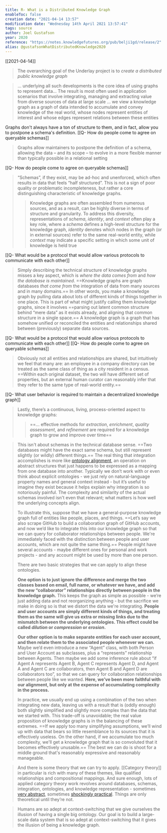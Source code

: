 ```yaml
---
title: R- What is a Distributed Knowledge Graph
enableToc: false
creation date: "2021-04-14 13:57"
modification date: "Wednesday 14th April 2021 13:57:41"
tags: source
author: Joel Gustafson
year: 2020
reference: "https://notes.knowledgefutures.org/pub/belji1gd/release/2"
alias: @gustafsonWhatDistributedKnowledge2020
---
```

[[2021-04-14]]

> The overarching goal of the Underlay project is to _create a distributed public knowledge graph_

> … underlying all such developments is the core idea of using graphs to represent data… The result is most often used in application scenarios that involve integrating, managing and extracting value from diverse sources of data at large scale … we view a knowledge graph as a graph of data intended to accumulate and convey knowledge of the real world, whose nodes represent entities of interest and whose edges represent relations between these entities

Graphs don't always have a ton of structure to them, and in fact, allow you to postpone a schema's definition. [[Q- How do people come to agree on queryable schemas]]
> Graphs allow maintainers to postpone the definition of a schema, allowing the data – and its scope – to evolve in a more flexible manner than typically possible in a relational setting

[[Q- How do people come to agree on queryable schemas]]
> “Schemas”, if they exist, may be ad-hoc and unenforced, which often results in data that feels “half structured”. This is not a sign of poor quality or problematic incompleteness, but rather a core distinguishing characteristic of knowledge graphs.
>> Knowledge graphs are often assembled from numerous sources, and as a result, can be highly diverse in terms of structure and granularity. To address this diversity, representations of _schema_, _identity_, and _context_ often play a key role, where a _schema_ defines a high-level structure for the knowledge graph, _identity_ denotes which nodes in the graph (or in external sources) refer to the same real-world entity, while _context_ may indicate a specific setting in which some unit of knowledge is held true

[[Q- What would be a protocol that would allow various protocols to communicate with each other]]
> Simply describing the technical structure of knowledge graphs misses a key aspect, which is _where the data comes from_ and _how the database is maintained_. ==Knowledge graphs are graph databases _that come from_ the integration of data from many sources and in many domains.== In other words, you make a knowledge graph by pulling data about lots of different kinds of things together in one place. This is part of what might justify calling them _knowledge_ graphs, since it involves ==parsing out latent common structure behind “mere data” as it exists already, and aligning that common structure in a single space.== A knowledge graph is a graph that has somehow unified or reconciled the entities and relationships shared between (previously) separate data sources.

[[Q- What would be a protocol that would allow various protocols to communicate with each other]] [[Q- How do people come to agree on queryable schemas]]
> Obviously not all entities and relationships are shared, but intuitively we feel that many are: an employee in a company directory can be treated as the same class of thing as a city resident in a census. ==Within each original dataset, the two will have different set of properties, but an external human curator can reasonably infer that they refer to the same type of real-world entity.==

[[Q- What user behavior is required to maintain a decentralized knowledge graph]]
> Lastly, there’s a continuous, living, process-oriented aspect to knowledge graphs:
>> ==… effective methods for _extraction_, _enrichment_, _quality assessment_, and _refinement_ are required for a knowledge graph to grow and improve over time==

> This isn't about schemas in the technical database sense. ==Two databases might have the exact same schema, but still represent slightly (or wildly) different things.== The real thing that integration accomplishes is more like [ontology alignment](https://en.wikipedia.org/wiki/Ontology_alignment), an operation on abstract structures that just happens to be expressed as a mapping from one database into another. Typically we don’t work with or even think about explicit ontologies - we just rely on natural-language property names and general context instead - but it’s useful to imagine they exist because it helps explain why integration is so notoriously painful. The complexity and similarity of the actual schemas involved isn't even that relevant; what matters is how well the underlying concepts align.
> 
> To illustrate this, suppose that we have a general-purpose knowledge graph full of entities like people, places, and things. ==Let’s say we also scrape GitHub to build a collaboration graph of GitHub accounts, and now we’d like to integrate this into our knowledge graph so that we can query for collaborator relationships between people. We're immediately faced with the distinction between people and user accounts, which are not quite the same thing.== People might have several accounts - maybe different ones for personal and work projects - and any account might be used by more than one person.
> 
> There are two basic strategies that we can apply to align these ontologies.
> 
> **One option is to just ignore the difference and merge the two classes based on email, full name, or whatever we have, and add the new “collaborator” relationships directly between people in the knowledge graph.** This keeps the graph as simple as possible - we’re just adding data and not reorganizing anything - but the sacrifice we make in doing so is that we distort the data we're integrating. **People and user accounts are simply different kinds of things, and treating them as the same will give us extra or missing links due to the mismatch between the underlying ontologies. This effect could be called _dilution_ or _compression_ or _erosion_.**
> 
> **Our other option is to make separate entities for each user account, and then relate them to the associated people whenever we can.** Maybe we’d even introduce a new “Agent” class, with both Person and User Account as subclasses, plus a “represents” relationship between Agents. Then maybe we add some inference rule about “if Agent A represents Agent B, Agent C represents Agent D, and Agent A and Agent C are collaborators, then Agent B and Agent D are collaborators too”, so that we can query for collaboration relationships between people like we wanted. **Here, we’ve been more faithful with our alignment, but only at the expense of accumulating complexity in the process.**
> 
> In practice, we usually end up using a combination of the two when integrating new data, leaving us with a result that is (oddly enough) both slightly simplified and slightly more complex than the data that we started with. This trade-off is unavoidable; the real value proposition of knowledge graphs is in the balancing of these extremes. ==If we apply too many simplifying assumptions, we’ll wind up with data that bears so little resemblance to its sources that it is effectively useless. On the other hand, if we accumulate too much complexity, we'll get a knowledge graph that is so convoluted that it becomes effectively unusable.== The best we can do is shoot for a middle ground that's reasonably expressive and reasonably manageable.

> And there is some theory that we can try to apply. [[Category theory]] in particular is rich with many of these themes, like qualified relationships and compositional mappings. And sure enough, lots of applied category theory work revolves around databases, schemas, integration, ontologies, and knowledge representation - sometimes [very abstract](https://arxiv.org/abs/1102.1889v1), sometimes [shockingly practical](https://arxiv.org/abs/1909.04881). Things are only theoretical until they’re not.

> Humans are so adept at context-switching that we give ourselves the illusion of having a single big ontology. Our goal is to build a large-scale data system that is so adept at context-switching that it gives the illusion of being a knowledge graph.



